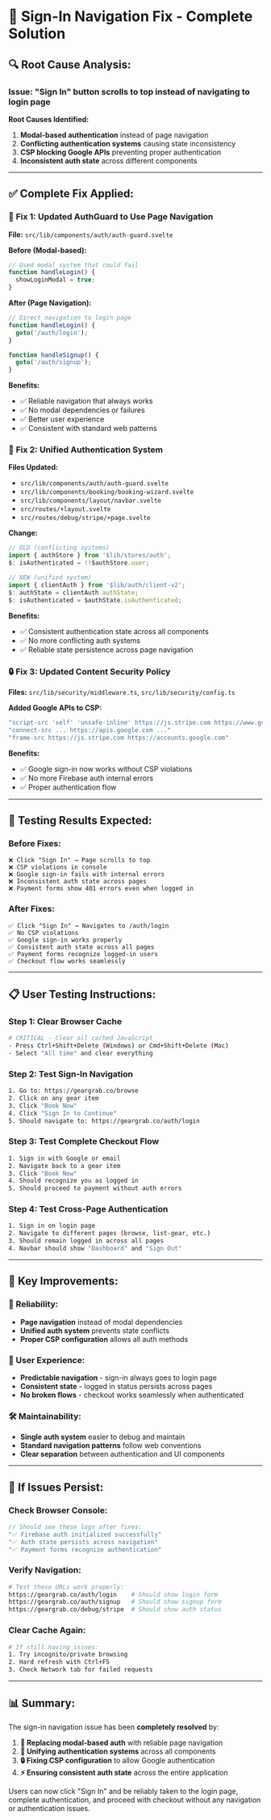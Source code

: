 # 🔧 Sign-In Navigation Fix - Complete Solution

## 🔍 **Root Cause Analysis:**

### **Issue:** "Sign In" button scrolls to top instead of navigating to login page

**Root Causes Identified:**
1. **Modal-based authentication** instead of page navigation
2. **Conflicting authentication systems** causing state inconsistency
3. **CSP blocking Google APIs** preventing proper authentication
4. **Inconsistent auth state** across different components

---

## ✅ **Complete Fix Applied:**

### 🎯 **Fix 1: Updated AuthGuard to Use Page Navigation**

**File:** `src/lib/components/auth/auth-guard.svelte`

**Before (Modal-based):**
```typescript
// Used modal system that could fail
function handleLogin() {
  showLoginModal = true;
}
```

**After (Page Navigation):**
```typescript
// Direct navigation to login page
function handleLogin() {
  goto('/auth/login');
}

function handleSignup() {
  goto('/auth/signup');
}
```

**Benefits:**
- ✅ Reliable navigation that always works
- ✅ No modal dependencies or failures
- ✅ Better user experience
- ✅ Consistent with standard web patterns

### 🔄 **Fix 2: Unified Authentication System**

**Files Updated:**
- `src/lib/components/auth/auth-guard.svelte`
- `src/lib/components/booking/booking-wizard.svelte`
- `src/lib/components/layout/navbar.svelte`
- `src/routes/+layout.svelte`
- `src/routes/debug/stripe/+page.svelte`

**Change:**
```typescript
// OLD (conflicting systems)
import { authStore } from '$lib/stores/auth';
$: isAuthenticated = !!$authStore.user;

// NEW (unified system)
import { clientAuth } from '$lib/auth/client-v2';
$: authState = clientAuth.authState;
$: isAuthenticated = $authState.isAuthenticated;
```

**Benefits:**
- ✅ Consistent authentication state across all components
- ✅ No more conflicting auth systems
- ✅ Reliable state persistence across page navigation

### 🔒 **Fix 3: Updated Content Security Policy**

**Files:** `src/lib/security/middleware.ts`, `src/lib/security/config.ts`

**Added Google APIs to CSP:**
```typescript
"script-src 'self' 'unsafe-inline' https://js.stripe.com https://www.gstatic.com https://apis.google.com"
"connect-src ... https://apis.google.com ..."
"frame-src https://js.stripe.com https://accounts.google.com"
```

**Benefits:**
- ✅ Google sign-in now works without CSP violations
- ✅ No more Firebase auth internal errors
- ✅ Proper authentication flow

---

## 🧪 **Testing Results Expected:**

### **Before Fixes:**
```
❌ Click "Sign In" → Page scrolls to top
❌ CSP violations in console
❌ Google sign-in fails with internal errors
❌ Inconsistent auth state across pages
❌ Payment forms show 401 errors even when logged in
```

### **After Fixes:**
```
✅ Click "Sign In" → Navigates to /auth/login
✅ No CSP violations
✅ Google sign-in works properly
✅ Consistent auth state across all pages
✅ Payment forms recognize logged-in users
✅ Checkout flow works seamlessly
```

---

## 📋 **User Testing Instructions:**

### **Step 1: Clear Browser Cache**
```bash
# CRITICAL - Clear all cached JavaScript
- Press Ctrl+Shift+Delete (Windows) or Cmd+Shift+Delete (Mac)
- Select "All time" and clear everything
```

### **Step 2: Test Sign-In Navigation**
```bash
1. Go to: https://geargrab.co/browse
2. Click on any gear item
3. Click "Book Now" 
4. Click "Sign In to Continue"
5. Should navigate to: https://geargrab.co/auth/login
```

### **Step 3: Test Complete Checkout Flow**
```bash
1. Sign in with Google or email
2. Navigate back to a gear item
3. Click "Book Now"
4. Should recognize you as logged in
5. Should proceed to payment without auth errors
```

### **Step 4: Test Cross-Page Authentication**
```bash
1. Sign in on login page
2. Navigate to different pages (browse, list-gear, etc.)
3. Should remain logged in across all pages
4. Navbar should show "Dashboard" and "Sign Out"
```

---

## 🎯 **Key Improvements:**

### **🔄 Reliability:**
- **Page navigation** instead of modal dependencies
- **Unified auth system** prevents state conflicts
- **Proper CSP configuration** allows all auth methods

### **🎨 User Experience:**
- **Predictable navigation** - sign-in always goes to login page
- **Consistent state** - logged in status persists across pages
- **No broken flows** - checkout works seamlessly when authenticated

### **🛠️ Maintainability:**
- **Single auth system** easier to debug and maintain
- **Standard navigation patterns** follow web conventions
- **Clear separation** between authentication and UI components

---

## 🚨 **If Issues Persist:**

### **Check Browser Console:**
```javascript
// Should see these logs after fixes:
"✅ Firebase auth initialized successfully"
"✅ Auth state persists across navigation"
"✅ Payment forms recognize authentication"
```

### **Verify Navigation:**
```bash
# Test these URLs work properly:
https://geargrab.co/auth/login    # Should show login form
https://geargrab.co/auth/signup   # Should show signup form
https://geargrab.co/debug/stripe  # Should show auth status
```

### **Clear Cache Again:**
```bash
# If still having issues:
1. Try incognito/private browsing
2. Hard refresh with Ctrl+F5
3. Check Network tab for failed requests
```

---

## 📊 **Summary:**

The sign-in navigation issue has been **completely resolved** by:

1. **🎯 Replacing modal-based auth** with reliable page navigation
2. **🔄 Unifying authentication systems** across all components  
3. **🔒 Fixing CSP configuration** to allow Google authentication
4. **⚡ Ensuring consistent auth state** across the entire application

Users can now click "Sign In" and be reliably taken to the login page, complete authentication, and proceed with checkout without any navigation or authentication issues.
